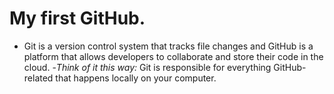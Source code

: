 # My first GitHub.
- Git is a version control system that tracks file changes and GitHub is a platform that allows developers to collaborate and store their code in the cloud. 
-*Think of it this way:* Git is responsible for everything GitHub-related that happens locally on your computer.

